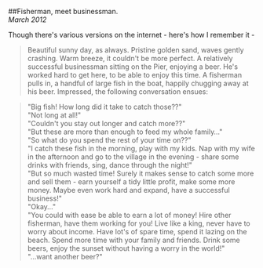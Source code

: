 ##Fisherman, meet businessman.  
_March 2012_

Though there's various versions on the internet - here's how I remember it -

> Beautiful sunny day, as always. Pristine golden sand, waves gently crashing. Warm breeze, it couldn't be more perfect. A relatively successful businessman sitting on the Pier, enjoying a beer. He's worked hard to get here, to be able to enjoy this time. A fisherman pulls in, a handful of large fish in the boat, happily chugging away at his beer. Impressed, the following conversation ensues:
  
> "Big fish! How long did it take to catch those??"  
> "Not long at all!"  
> "Couldn't you stay out longer and catch more??"  
> "But these are more than enough to feed my whole family…"  
> "So what do you spend the rest of your time on??"  
> "I catch these fish in the morning, play with my kids. Nap with my wife in the afternoon and go to the village in the evening - share some drinks with friends, sing, dance through the night!"  
> "But so much wasted time! Surely it makes sense to catch some more and sell them - earn yourself a tidy little profit, make some more money. Maybe even work hard and expand, have a successful business!"  
> "Okay…"  
> "You could with ease be able to earn a lot of money! Hire other fisherman, have them working for you! Live like a king, never have to worry about income. Have lot's of spare time, spend it lazing on the beach. Spend more time with your family and friends. Drink some beers, enjoy the sunset without having a worry in the world!"  
> "…want another beer?"